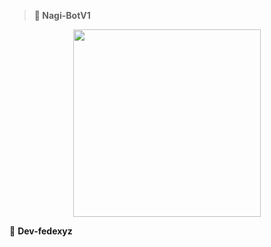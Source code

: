 > **🌿 Nagi-BotV1**
> 
<p align="center">
  <img src="https://jvqvsygkqvenjlqd.public.blob.vercel-storage.com/Dev-fedexyz-dvebgk.jpg" width="300"/>
</p>

🍃 **Dev-fedexyz**

